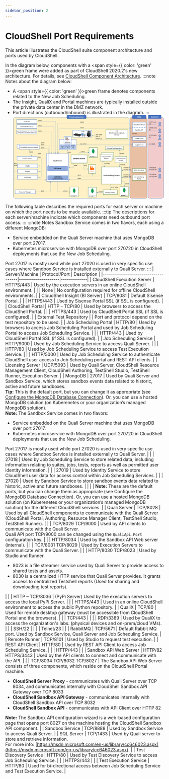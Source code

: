 ```yaml
---
sidebar_position: 2
---
```


# CloudShell Port Requirements

This article illustrates the CloudShell suite component architecture and ports used by CloudShell.

In the diagram below, components with a <span style={{ color: 'green' }}>green</span> frame were added as part of CloudShell 2020.2's new architecture. For details, see [CloudShell Component Architecture](./cs-component-architechture.md).
:::note Notes about the diagram below:

- A <span style={{ color: 'green' }}>green</span> frame denotes components related to the New Job Scheduling.
- The Insight, QualiX and Portal machines are typically installed outside the private data center in the DMZ network.
- Port directions (outbound/inbound) is illustrated in the diagram.
:::
![](/Images/IG2/ComponentPorts2021.1.png)

The following table describes the required ports for each server or machine on which the port needs to be made available.
:::tip
The descriptions for each server/machine indicate which components need outbound port access.
:::
:::note Notes 
Sandbox Service comes in two flavors, each using a different MongoDB:

- Service embedded on the Quali Server machine that uses MongoDB over port 27017.
- Kubernetes microservice with MongoDB over port 270720 in CloudShell deployments that use the New Job Scheduling.

Port 27017 is mostly used while port 27020 is used in very specific use cases where Sandbox Service is installed externally to Quali Server.
:::
| Server/Machine                     | Protocol/Port      | Description |
|------------------------------------|--------------------|-------------|
| CloudShell Execution Server        | HTTPS/443          | Used by the execution servers in an online CloudShell environment. |
|                                    | None               | No configuration required for offline CloudShell environments. |
| CloudShell Insight (BI Server)     | TCP/8081           | Default Sisense Portal. |
|                                    | HTTPS/443          | Used by Sisense Portal SSL (if SSL is configured). |
| CloudShell Portal                  | HTTP – TCP/80      | Used by browsers to access the CloudShell Portal. |
|                                    | HTTPS/443          | Used by CloudShell Portal SSL (if SSL is configured). |
| External Test Repository           |                    | Port and protocol depend on the test repository to be used. |
| Job Scheduling Portal              | HTTP/80            | Used by browsers to access Job Scheduling Portal and used by Job Scheduling Portal to access Job Scheduling Service. |
|                                    | HTTP/443           | Used by CloudShell Portal SSL (if SSL is configured). |
| Job Scheduling Service             | HTTP/9000          | Used by Job Scheduling Service to access Quali Server. |
|                                    | HTTP/80            | Used by Job Scheduling Service to access Test Execution Service. |
|                                    | HTTP/5000          | Used by Job Scheduling Service to authenticate CloudShell user access to Job Scheduling portal and REST API clients. |
| Licensing Server                   | UDP/5093           | Used by Quali Server, CloudShell Resource Management Client, CloudShell Authoring, TestShell Studio, TestShell Runner, Execution Server. |
| MongoDB                            | 27017              | Used by Quali Server and Sandbox Service, which stores sandbox events data related to historic, active and future sandboxes. <br />**Tip:** This is the default port, but you can change it as appropriate (see [Configure the MongoDB Database Connection](../cloudshell-suite/configure-products/config-mongodb-connection.md)). Or, you can use a hosted MongoDB solution (on Kuberenetes or your organization’s managed MongoDB solution).<br />**Note:** The Sandbox Service comes in two flavors: <br /><ul><li>Service embedded on the Quali Server machine that uses MongoDB over port 27017.</li><li>Kubernetes microservice with MongoDB over port 270720 in CloudShell deployments that use the New Job Scheduling.</li></ul>Port 27017 is mostly used while port 27020 is used in very specific use cases where Sandbox Service is installed externally to Quali Server. |
|                                    | 27018              | Used by Job Scheduling Service to store related data, including information relating to suites, jobs, tests, reports as well as permitted user identity information. |
|                                    | 27019              | Used by Identity Service to store CloudShell user data for access control within Job Scheduling Services. |
|                                    | 27020              | Used by Sandbox Service to store sandbox events data related to historic, active and future sandboxes. |
|                                    |                    | **Note:** These are the default ports, but you can change them as appropriate (see Configure the MongoDB Database Connection). Or, you can use a hosted MongoDB solution (on Kuberenetes or your organization’s managed MongoDB solution) for the different CloudShell services. |
| Quali Server                       | TCP/8028           | Used by all CloudShell components to communicate with the Quali Server (CloudShell Portal, Authoring, Resource Manager Client, TestShell Studio, TestShell Runner). |
|                                    | TCP/8029 TCP/9000  | Used by API clients to communicate with the Quali Server. <br />Quali API port TCP/9000 can be changed using the `QualiApi.Port` configuration key. |
|                                    | HTTP/8034          | Used by the Sandbox API Web server (internal). |
|                                    | TCP/8031 TCP/8029  | Used by Execution Servers to communicate with the Quali Server. |
|                                    | HTTP/8030 TCP/8023 | Used by Studio and Runner. <ul><li>8023 is a file streamer service used by Quali Server to provide access to shared tests and assets. </li><li>8030 is a centralized HTTP service that Quali Server provides. It grants access to centralized Testshell reports (Used for sharing and downloading test reports).</li></ul> |
|                                    | HTTP – TCP/8036    | (PyPi Server) Used by the execution servers to access the local PyPi Server. |
|                                    | HTTPS/443          | Used in an online CloudShell environment to access the public Python repository. |
| QualiX                             | TCP/80             | Used for remote desktop gateway (must be accessible from CloudShell Portal and the browsers). |
|                                    | TCP/443            | |
|                                    | RDP/3389           | Used by QualiX to access the organization's labs. (physical devices and on-prem/cloud VMs). |
|                                    | SSH/22             | |
|                                    | Telnet/23          | |
| RabbitMQ                           | TCP/5671           | Default Rabbit MQ port. Used by Sandbox Service, Quali Server and Job Scheduling Service. |
| Remote Runner                      | TCP/8101           | Used by Studio to request test execution. |
| REST API Client                    | HTTP/80            | Used by REST API Client to access Job Scheduling Service. |
|                                    | HTTP/443           | |
| Sandbox API Web Server             | HTTP/82 HTTPS/3443 | Used by the API clients to connect and communicate with the API. |
|                                    | TCP/8034 TCP/8032 TCP/8027 | The Sandbox API Web Server consists of three components, which reside on the CloudShell Portal machine:<br/><ul><li>**CloudShell Server Proxy** - communicates with Quali Server over TCP 8034, and communicates internally with CloudShell Sandbox API Gateway over TCP 8033</li><li>**CloudShell Sandbox API Gateway** - communicates internally with CloudShell Sandbox API over TCP 8032</li><li>**CloudShell Sandbox API** - communicates with API Client over HTTP 82</li></ul>**Note:** The Sandbox API configuration wizard is a web-based configuration page that opens port 8027 on the machine hosting the CloudShell Sandbox API component. |
| Sandbox Service                    | TCP/8888           | Used by Sandbox Service to access Quali Server. |
| SQL Server                         | TCP/1433           | Used by Quali server to store and retrieve information.<br />For more info: [https://msdn.microsoft.com/en-us/library/cc646023.aspx](https://msdn.microsoft.com/en-us/library/cc646023.aspx). |
| Test Discovery Service             | HTTP/80            | Used by Test Discovery Service to access Job Scheduling Service. |
|                                    | HTTPS/443       | |
| Test Execution Service             | HTTP/80            | Used for bi-directional access between Job Scheduling Service and Test Execution Service. |
